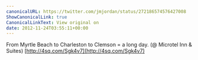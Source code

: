 ```yaml
---
canonicalURL: https://twitter.com/jmjordan/status/272186574576427008
ShowCanonicalLink: true
CanonicalLinkText: View original on
date: 2012-11-24T03:55:11+00:00
---
```

From Myrtle Beach to Charleston to Clemson = a long day. (@ Microtel Inn &amp; Suites) [http://4sq.com/Sgk4v7](http://4sq.com/Sgk4v7)
